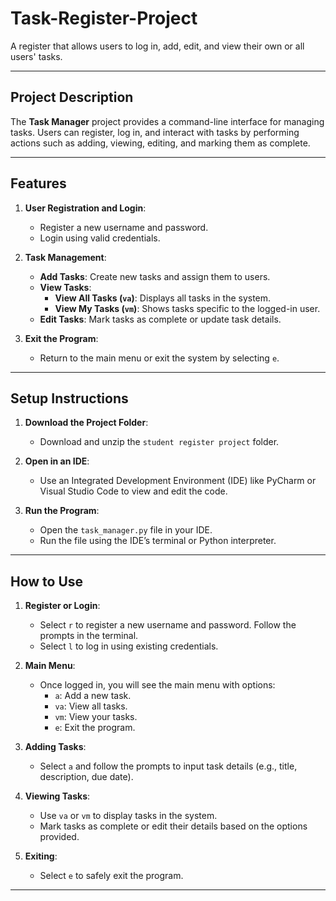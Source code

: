 # Task-Register-Project

A register that allows users to log in, add, edit, and view their own or all users' tasks.

---

## **Project Description**

The **Task Manager** project provides a command-line interface for managing tasks. Users can register, log in, and interact with tasks by performing actions such as adding, viewing, editing, and marking them as complete.

---

## **Features**
1. **User Registration and Login**:
   - Register a new username and password.
   - Login using valid credentials.
   
2. **Task Management**:
   - **Add Tasks**: Create new tasks and assign them to users.
   - **View Tasks**:
     - **View All Tasks (`va`)**: Displays all tasks in the system.
     - **View My Tasks (`vm`)**: Shows tasks specific to the logged-in user.
   - **Edit Tasks**: Mark tasks as complete or update task details.
   
3. **Exit the Program**:
   - Return to the main menu or exit the system by selecting `e`.

---

## **Setup Instructions**

1. **Download the Project Folder**:
   - Download and unzip the `student register project` folder.

2. **Open in an IDE**:
   - Use an Integrated Development Environment (IDE) like PyCharm or Visual Studio Code to view and edit the code.

3. **Run the Program**:
   - Open the `task_manager.py` file in your IDE.
   - Run the file using the IDE’s terminal or Python interpreter.

---

## **How to Use**

1. **Register or Login**:
   - Select `r` to register a new username and password. Follow the prompts in the terminal.
   - Select `l` to log in using existing credentials.

2. **Main Menu**:
   - Once logged in, you will see the main menu with options:
     - `a`: Add a new task.
     - `va`: View all tasks.
     - `vm`: View your tasks.
     - `e`: Exit the program.

3. **Adding Tasks**:
   - Select `a` and follow the prompts to input task details (e.g., title, description, due date).

4. **Viewing Tasks**:
   - Use `va` or `vm` to display tasks in the system.
   - Mark tasks as complete or edit their details based on the options provided.

5. **Exiting**:
   - Select `e` to safely exit the program.

---

